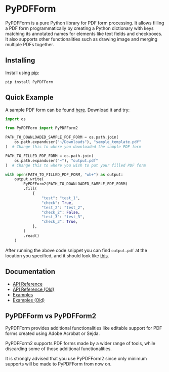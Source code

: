 # PyPDFForm

PyPDFForm is a pure Python library for PDF form processing. 
It allows filling a PDF form programmatically by creating 
a Python dictionary with keys matching its annotated names 
for elements like text fields and checkboxes. It also supports other functionalities such as 
drawing image and merging multiple PDFs together.

## Installing

Install using [pip](https://pip.pypa.io/en/stable/quickstart/):

```shell script
pip install PyPDFForm
```

## Quick Example

A sample PDF form can be found [here](https://github.com/chinapandaman/PyPDFForm/blob/master/pdf_samples/v2/sample_template.pdf). Download it and try:

```python
import os

from PyPDFForm import PyPDFForm2

PATH_TO_DOWNLOADED_SAMPLE_PDF_FORM = os.path.join(
    os.path.expanduser("~/Downloads"), "sample_template.pdf"
)  # Change this to where you downloaded the sample PDF form

PATH_TO_FILLED_PDF_FORM = os.path.join(
    os.path.expanduser("~"), "output.pdf"
)  # Change this to where you wish to put your filled PDF form

with open(PATH_TO_FILLED_PDF_FORM, "wb+") as output:
    output.write(
        PyPDFForm2(PATH_TO_DOWNLOADED_SAMPLE_PDF_FORM)
        .fill(
            {
                "test": "test_1",
                "check": True,
                "test_2": "test_2",
                "check_2": False,
                "test_3": "test_3",
                "check_3": True,
            },
        )
        .read()
    )
```

After running the above code snippet you can find `output.pdf` at the location you specified, 
and it should look like [this](https://github.com/chinapandaman/PyPDFForm/blob/master/pdf_samples/v2/sample_filled.pdf).

## Documentation

* [API Reference](https://github.com/chinapandaman/PyPDFForm/blob/master/docs/v2/api_reference.md)
* [API Reference (Old)](https://github.com/chinapandaman/PyPDFForm/blob/master/docs/api_reference.md)
* [Examples](https://github.com/chinapandaman/PyPDFForm/blob/master/docs/v2/examples.md)
* [Examples (Old)](https://github.com/chinapandaman/PyPDFForm/blob/master/docs/examples.md)

## PyPDFForm vs PyPDFForm2

PyPDFForm provides additional functionalities like editable support for PDF forms created 
using Adobe Acrobat or Sejda.

PyPDFForm2 supports PDF forms made by a wider range of tools, while discarding some of those additional 
functionalities.

It is strongly advised that you use PyPDFForm2 since only minimum supports will be made to PyPDFForm 
from now on.
